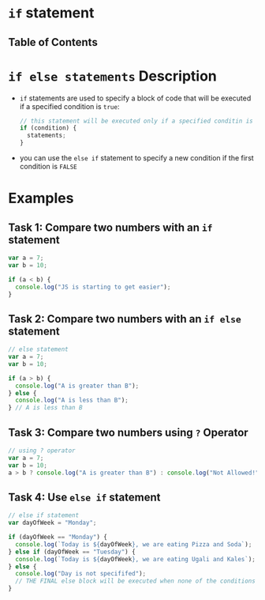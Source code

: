 # `if` statement

## Table of Contents

# `if else statements` Description

- `if` statements are used to specify a block of code that will be executed if a specified condition is `true`:

  ```js
  // this statement will be executed only if a specified conditin is true
  if (condition) {
    statements;
  }
  ```

- you can use the `else if` statement to specify a new condition if the first condition is `FALSE`

# Examples

## Task 1: Compare two numbers with an `if` statement

```js
var a = 7;
var b = 10;

if (a < b) {
  console.log("JS is starting to get easier");
}
```

## Task 2: Compare two numbers with an `if else` statement

```js
// else statement
var a = 7;
var b = 10;

if (a > b) {
  console.log("A is greater than B");
} else {
  console.log("A is less than B");
} // A is less than B
```

## Task 3: Compare two numbers using `?` Operator

```js
// using ? operator
var a = 7;
var b = 10;
a > b ? console.log("A is greater than B") : console.log("Not Allowed!"); // Not Allowed
```

## Task 4: Use `else if` statement

```js
// else if statement
var dayOfWeek = "Monday";

if (dayOfWeek == "Monday") {
  console.log(`Today is ${dayOfWeek}, we are eating Pizza and Soda`);
} else if (dayOfWeek == "Tuesday") {
  console.log(`Today is ${dayOfWeek}, we are eating Ugali and Kales`);
} else {
  console.log("Day is not specififed");
  // THE FINAL else block will be executed when none of the conditions is true
}
```
